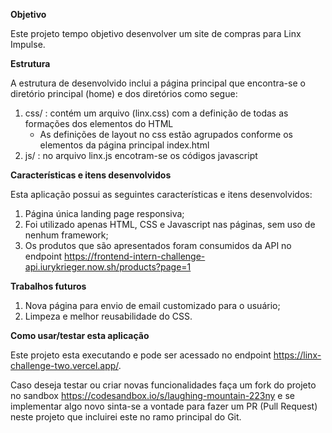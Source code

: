 **Objetivo**

Este projeto tempo objetivo desenvolver um site de compras para Linx Impulse.

**Estrutura**

A estrutura de desenvolvido inclui a página principal que encontra-se o diretório principal (home) e dos diretórios como segue:

1. css/ : contém um arquivo (linx.css) com a definição de todas as formações dos elementos do HTML
   - As definições de layout no css estão agrupados conforme os elementos da página principal index.html
2. js/ : no arquivo linx.js encotram-se os códigos javascript

**Características e itens desenvolvidos**

Esta aplicação possui as seguintes características e itens desenvolvidos:

1. Página única landing page responsiva;
2. Foi utilizado apenas HTML, CSS e Javascript nas páginas, sem uso de nenhum framework;
3. Os produtos que são apresentados foram consumidos da API no endpoint https://frontend-intern-challenge-api.iurykrieger.now.sh/products?page=1

**Trabalhos futuros**

1. Nova página para envio de email customizado para o usuário;
2. Limpeza e melhor reusabilidade do CSS.

**Como usar/testar esta aplicação**

Este projeto esta executando e pode ser acessado no endpoint https://linx-challenge-two.vercel.app/.

Caso deseja testar ou criar novas funcionalidades faça um fork do projeto no sandbox https://codesandbox.io/s/laughing-mountain-223ny e se implementar algo novo sinta-se a vontade para fazer um PR (Pull Request) neste projeto que incluirei este no ramo principal do Git.
